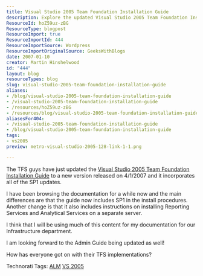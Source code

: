 ```yaml
---
title: Visual Studio 2005 Team Foundation Installation Guide
description: Explore the updated Visual Studio 2005 Team Foundation Installation Guide, featuring SP1 updates and new instructions for Reporting Services. Enhance your TFS setup!
ResourceId: hoZ59uz-zBG
ResourceType: blogpost
ResourceImport: true
ResourceImportId: 444
ResourceImportSource: Wordpress
ResourceImportOriginalSource: GeeksWithBlogs
date: 2007-01-10
creator: Martin Hinshelwood
id: "444"
layout: blog
resourceTypes: blog
slug: visual-studio-2005-team-foundation-installation-guide
aliases:
- /blog/visual-studio-2005-team-foundation-installation-guide
- /visual-studio-2005-team-foundation-installation-guide
- /resources/hoZ59uz-zBG
- /resources/blog/visual-studio-2005-team-foundation-installation-guide
aliasesFor404:
- /visual-studio-2005-team-foundation-installation-guide
- /blog/visual-studio-2005-team-foundation-installation-guide
tags:
- vs2005
preview: metro-visual-studio-2005-128-link-1-1.png

---
```

The TFS guys have just updated the [Visual Studio 2005 Team Foundation Installation Guide](http://www.microsoft.com/downloads/details.aspx?familyid=E54BF6FF-026B-43A4-ADE4-A690388F310E&displaylang=en "Visual Studio 2005 Team Foundation Installation Guide") to a new version released on 4/1/2007 and it incorporates all of the SP1 updates.

I have been browsing the documentation for a while now and the main differences are that the guide now includes SP1 in the install procedures. Another change is that it also includes instructions on installing Reporting Services and Analytical Services on a separate server.

I think that I will be using much of this content for my documentation for our Infrastructure department.

I am looking forward to the Admin Guide being updated as well!

How has everyone got on with their TFS implementations?

Technorati Tags: [ALM](http://technorati.com/tags/ALM) [VS 2005](http://technorati.com/tags/VS+2005)
